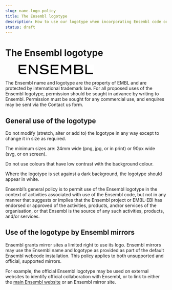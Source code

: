 ```yaml
---
slug: name-logo-policy
title: The Ensembl logotype
description: How to use our logotype when incorporating Ensembl code or data into your work
status: draft
---
```


# The Ensembl logotype

<figure>
  <img src="media/logotype.svg" style="height: 32px;" />
</figure>

The Ensembl name and logotype are the property of EMBL and are protected by international trademark law. For all proposed uses of the Ensembl logotype, permission should be sought in advance by writing to Ensembl. Permission must be sought for any commercial use, and enquires may be sent via the Contact us form.

## General use of the logotype

Do not modify (stretch, alter or add to) the logotype in any way except to change it in size as required.

The minimum sizes are: 24mm wide (png, jpg, or in print) or 90px wide (svg, or on screen).

Do not use colours that have low contrast with the background colour.

Where the logotype is set against a dark background, the logotype should appear in white.

Ensembl’s general policy is to permit use of the Ensembl logotype in the context of activities associated with use of the Ensembl code, but not in any manner that suggests or implies that the Ensembl project or EMBL-EBI has endorsed or approved of the activities, products, and/or services of the organisation, or that Ensembl is the source of any such activities, products, and/or services.

## Use of the logotype by Ensembl mirrors

Ensembl grants mirror sites a limited right to use its logo. Ensembl mirrors may use the Ensembl name and logotype as provided as part of the default Ensembl webcode installation. This policy applies to both unsupported and official, supported mirrors.

For example, the official Ensembl logotype may be used on external websites to identify official collaboration with Ensembl, or to link to either the [main Ensembl website](https://2020.ensembl.org) or an Ensembl mirror site.
